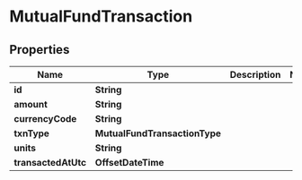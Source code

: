 

# MutualFundTransaction


## Properties

| Name | Type | Description | Notes |
|------------ | ------------- | ------------- | -------------|
|**id** | **String** |  |  |
|**amount** | **String** |  |  |
|**currencyCode** | **String** |  |  |
|**txnType** | **MutualFundTransactionType** |  |  |
|**units** | **String** |  |  |
|**transactedAtUtc** | **OffsetDateTime** |  |  |




